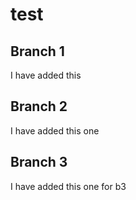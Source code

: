 # test

## Branch 1

I have added this

## Branch 2

I have added this one

## Branch 3

I have added this one for b3
